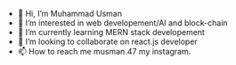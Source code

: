- 👋 Hi, I’m Muhammad Usman
- 👀 I’m interested in web developement/AI and block-chain
- 🌱 I’m currently learning MERN stack developement
- 💞️ I’m looking to collaborate on react.js developer
- 📫 How to reach me musman.47 my instagram.

<!---
Usman8531/Usman8531 is a ✨ special ✨ repository because its `README.md` (this file) appears on your GitHub profile.
You can click the Preview link to take a look at your changes.
--->

